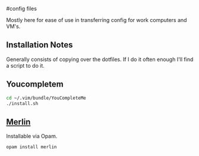 
#config files

Mostly here for ease of use in transferring config for work computers and VM's.




## Installation Notes

Generally consists of copying over the dotfiles.
If I do it often enough I'll find a script to do it.


## Youcompletem

```bash
cd ~/.vim/bundle/YouCompleteMe
./install.sh
```


## [Merlin](https://github.com/the-lambda-church/merlin)

Installable via Opam.

```bash
opam install merlin
```



